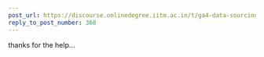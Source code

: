 ```yaml
---
post_url: https://discourse.onlinedegree.iitm.ac.in/t/ga4-data-sourcing-discussion-thread-tds-jan-2025/165959/369
reply_to_post_number: 368
---
```

thanks for the help…